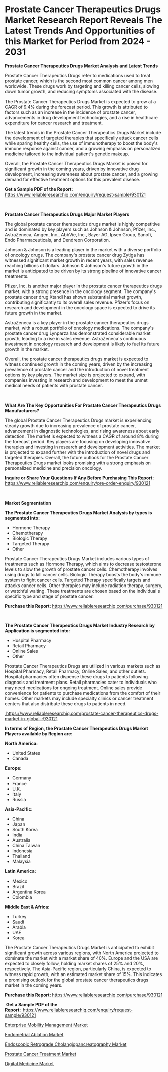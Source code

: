<p><h1>Prostate Cancer Therapeutics Drugs Market Research Report Reveals The Latest Trends And Opportunities of this Market for Period from 2024 - 2031</h1></p><p><strong>Prostate Cancer Therapeutics Drugs Market Analysis and Latest Trends</strong></p>
<p><p>Prostate Cancer Therapeutics Drugs refer to medications used to treat prostate cancer, which is the second most common cancer among men worldwide. These drugs work by targeting and killing cancer cells, slowing down tumor growth, and reducing symptoms associated with the disease.</p><p>The Prostate Cancer Therapeutics Drugs Market is expected to grow at a CAGR of 9.4% during the forecast period. This growth is attributed to factors such as an increase in the incidence of prostate cancer, advancements in drug development technologies, and a rise in healthcare expenditure for cancer research and treatment.</p><p>The latest trends in the Prostate Cancer Therapeutics Drugs Market include the development of targeted therapies that specifically attack cancer cells while sparing healthy cells, the use of immunotherapy to boost the body's immune response against cancer, and a growing emphasis on personalized medicine tailored to the individual patient's genetic makeup.</p><p>Overall, the Prostate Cancer Therapeutics Drugs Market is poised for significant growth in the coming years, driven by innovative drug development, increasing awareness about prostate cancer, and a growing demand for effective treatment options for this prevalent disease.</p></p>
<p><strong>Get a Sample PDF of the Report:&nbsp;</strong> <a href="https://www.reliableresearchiq.com/enquiry/request-sample/930121">https://www.reliableresearchiq.com/enquiry/request-sample/930121</a></p>
<p>&nbsp;</p>
<p><strong>Prostate Cancer Therapeutics Drugs Major Market Players</strong></p>
<p><p>The global prostate cancer therapeutics drugs market is highly competitive and is dominated by key players such as Johnson & Johnson, Pfizer, Inc., AstraZeneca, Amgen, Inc., AbbVie, Inc., Bayer AG, Ipsen Group, Sanofi, Endo Pharmaceuticals, and Dendreon Corporation.</p><p>Johnson & Johnson is a leading player in the market with a diverse portfolio of oncology drugs. The company's prostate cancer drug Zytiga has witnessed significant market growth in recent years, with sales revenue reaching billions of dollars. Johnson & Johnson's future growth in the market is anticipated to be driven by its strong pipeline of innovative cancer treatments.</p><p>Pfizer, Inc. is another major player in the prostate cancer therapeutics drugs market, with a strong presence in the oncology segment. The company's prostate cancer drug Xtandi has shown substantial market growth, contributing significantly to its overall sales revenue. Pfizer's focus on research and development in the oncology space is expected to drive its future growth in the market.</p><p>AstraZeneca is a key player in the prostate cancer therapeutics drugs market, with a robust portfolio of oncology medications. The company's prostate cancer drug Lynparza has demonstrated considerable market growth, leading to a rise in sales revenue. AstraZeneca's continuous investment in oncology research and development is likely to fuel its future growth in the market.</p><p>Overall, the prostate cancer therapeutics drugs market is expected to witness continued growth in the coming years, driven by the increasing prevalence of prostate cancer and the introduction of novel treatment options by key players. The market size is projected to expand, with companies investing in research and development to meet the unmet medical needs of patients with prostate cancer.</p></p>
<p>&nbsp;</p>
<p><strong>What Are The Key Opportunities For Prostate Cancer Therapeutics Drugs Manufacturers?</strong></p>
<p><p>The global Prostate Cancer Therapeutics Drugs market is experiencing steady growth due to increasing prevalence of prostate cancer, advancement in diagnostic technologies, and rising awareness about early detection. The market is expected to witness a CAGR of around 8% during the forecast period. Key players are focusing on developing innovative therapies and investing in research and development activities. The market is projected to expand further with the introduction of novel drugs and targeted therapies. Overall, the future outlook for the Prostate Cancer Therapeutics Drugs market looks promising with a strong emphasis on personalized medicine and precision oncology.</p></p>
<p><strong>Inquire or Share Your Questions If Any Before Purchasing This Report:</strong> <a href="https://www.reliableresearchiq.com/enquiry/pre-order-enquiry/930121">https://www.reliableresearchiq.com/enquiry/pre-order-enquiry/930121</a></p>
<p>&nbsp;</p>
<p><strong>Market Segmentation</strong></p>
<p><strong>The Prostate Cancer Therapeutics Drugs Market Analysis by types is segmented into:</strong></p>
<p><ul><li>Hormone Therapy</li><li>Chemotherapy</li><li>Biologic Therapy</li><li>Targeted Therapy</li><li>Other</li></ul></p>
<p><p>Prostate Cancer Therapeutics Drugs Market includes various types of treatments such as Hormone Therapy, which aims to decrease testosterone levels to slow the growth of prostate cancer cells. Chemotherapy involves using drugs to kill cancer cells. Biologic Therapy boosts the body's immune system to fight cancer cells. Targeted Therapy specifically targets and attacks cancer cells. Other therapies may include radiation therapy, surgery, or watchful waiting. These treatments are chosen based on the individual's specific type and stage of prostate cancer.</p></p>
<p><strong>Purchase this Report:&nbsp;</strong><a href="https://www.reliableresearchiq.com/purchase/930121">https://www.reliableresearchiq.com/purchase/930121</a></p>
<p>&nbsp;</p>
<p><strong>The Prostate Cancer Therapeutics Drugs Market Industry Research by Application is segmented into:</strong></p>
<p><ul><li>Hospital Pharmacy</li><li>Retail Pharmacy</li><li>Online Sales</li><li>Other</li></ul></p>
<p><p>Prostate Cancer Therapeutics Drugs are utilized in various markets such as Hospital Pharmacy, Retail Pharmacy, Online Sales, and other outlets. Hospital pharmacies often dispense these drugs to patients following diagnosis and treatment plans. Retail pharmacies cater to individuals who may need medications for ongoing treatment. Online sales provide convenience for patients to purchase medications from the comfort of their homes. Other markets may include specialty clinics or cancer treatment centers that also distribute these drugs to patients in need.</p></p>
<p><a href="https://www.reliableresearchiq.com/prostate-cancer-therapeutics-drugs-market-in-global-r930121">&nbsp;https://www.reliableresearchiq.com/prostate-cancer-therapeutics-drugs-market-in-global-r930121</a></p>
<p><strong>In terms of Region, the Prostate Cancer Therapeutics Drugs Market Players available by Region are:</strong></p>
<p>
    <p> <strong> North America: </strong>
        <ul>
            <li>United States</li>
            <li>Canada</li>
        </ul>
        </p> 
    <p> <strong> Europe: </strong>
        <ul>
            <li>Germany</li>
            <li>France</li>
            <li>U.K.</li>
            <li>Italy</li>
            <li>Russia</li>
        </ul>
        </p> 
    <p> <strong> Asia-Pacific: </strong>
        <ul>
            <li>China</li>
            <li>Japan</li>
            <li>South Korea</li>
            <li>India</li>
            <li>Australia</li>
            <li>China Taiwan</li>
            <li>Indonesia</li>
            <li>Thailand</li>
            <li>Malaysia</li>
        </ul>
        </p> 
    <p> <strong> Latin America: </strong>
        <ul>
            <li>Mexico</li>
            <li>Brazil</li>
            <li>Argentina Korea</li>
            <li>Colombia</li>
        </ul>
        </p> 
    <p> <strong> Middle East & Africa: </strong>
        <ul>
            <li>Turkey</li>
            <li>Saudi</li>
            <li>Arabia</li>
            <li>UAE</li>
            <li>Korea</li>
        </ul>
    </p>
    </p>
<p><p>The Prostate Cancer Therapeutics Drugs Market is anticipated to exhibit significant growth across various regions, with North America projected to dominate the market with a market share of 40%. Europe and the USA are expected to closely follow, holding market shares of 25% and 20%, respectively. The Asia-Pacific region, particularly China, is expected to witness rapid growth, with an estimated market share of 15%. This indicates a promising outlook for the global prostate cancer therapeutics drugs market in the coming years.</p></p>
<p><strong>Purchase this Report: </strong><a href="https://www.reliableresearchiq.com/purchase/930121">https://www.reliableresearchiq.com/purchase/930121</a></p>
<p>&nbsp;<strong>Get a Sample PDF of the Report:&nbsp;&nbsp;</strong><a href="https://www.reliableresearchiq.com/enquiry/request-sample/930121">https://www.reliableresearchiq.com/enquiry/request-sample/930121</a></p>
<p><strong></strong></p>
<p><p><a href="https://medium.com/@chloeconn57/an-in-depth-analysis-of-the-global-enterprise-mobility-management-market-scope-and-its-rapid-13c7e8e1577f">Enterprise Mobility Management Market</a></p><p><a href="https://medium.com/@chloeconn57/global-endometrial-ablation-market-trends-insights-into-growth-opportunities-and-challenges-23d90b8e4ba4">Endometrial Ablation Market</a></p><p><a href="https://medium.com/@chloeconn57/global-endoscopic-retrograde-cholangiopancreatography-market-by-product-type-by-application-by-854465e2250e">Endoscopic Retrograde Cholangiopancreatography Market</a></p><p><a href="https://medium.com/@fosterfahey1016/prostate-cancer-treatment-market-analysis-report-global-insights-by-region-type-biological-7103a1e1dc79">Prostate Cancer Treatment Market</a></p><p><a href="https://medium.com/@jayrussel94/digital-medicine-market-growth-outlook-from-2024-to-2031-and-it-is-projecting-at-11-6-b1cfb000c2e3">Digital Medicine Market</a></p></p>